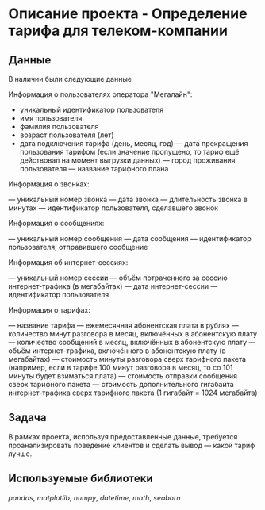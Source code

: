 # Описание проекта - Определение тарифа для телеком-компании
## Данные

В наличии были следующие данные

Информация о пользователях оператора "Мегалайн":
- уникальный идентификатор пользователя
- имя пользователя
- фамилия пользователя
- возраст пользователя (лет)
- дата подключения тарифа (день, месяц, год)
— дата прекращения пользования тарифом (если значение пропущено, то тариф ещё действовал на момент выгрузки данных)
— город проживания пользователя
— название тарифного плана

Информация о звонках:

— уникальный номер звонка
— дата звонка
— длительность звонка в минутах
— идентификатор пользователя, сделавшего звонок

Информация о сообщениях:

— уникальный номер сообщения
— дата сообщения
— идентификатор пользователя, отправившего сообщение

Информация об интернет-сессиях:

— уникальный номер сессии
— объём потраченного за сессию интернет-трафика (в мегабайтах)
— дата интернет-сессии
— идентификатор пользователя

Информация о тарифах:

— название тарифа
— ежемесячная абонентская плата в рублях
— количество минут разговора в месяц, включённых в абонентскую плату
— количество сообщений в месяц, включённых в абонентскую плату
— объём интернет-трафика, включённого в абонентскую плату (в мегабайтах)
— стоимость минуты разговора сверх тарифного пакета (например, если в тарифе 100 минут разговора в месяц, то со 101 минуты будет взиматься плата)
— стоимость отправки сообщения сверх тарифного пакета
— стоимость дополнительного гигабайта интернет-трафика сверх тарифного пакета (1 гигабайт = 1024 мегабайта)

## Задача

В рамках проекта, используя предоставленные данные, требуется проанализировать поведение клиентов и сделать вывод — какой тариф лучше.

## Используемые библиотеки
*pandas*,
*matplotlib*,
*numpy*,
*datetime*,
*math*,
*seaborn*


